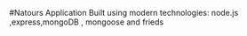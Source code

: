 #Natours Application
Built using modern technologies: node.js ,express,mongoDB , mongoose and frieds

